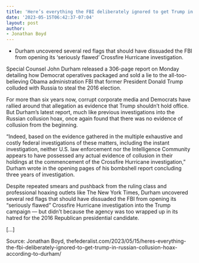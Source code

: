 ```yaml
---
title: 'Here’s everything the FBI deliberately ignored to get Trump in Russian collusion hoax, according to Durham'
date: '2023-05-15T06:42:37-07:04'
layout: post
author:
- Jonathan Boyd
---
```


- Durham uncovered several red flags that should have dissuaded the FBI from opening its ‘seriously flawed’ Crossfire Hurricane investigation.

Special Counsel John Durham released a 306-page report on Monday detailing how Democrat operatives packaged and sold a lie to the all-too-believing Obama administration FBI that former President Donald Trump colluded with Russia to steal the 2016 election.

For more than six years now, corrupt corporate media and Democrats have rallied around that allegation as evidence that Trump shouldn’t hold office. But Durham’s latest report, much like previous investigations into the Russian collusion hoax, once again found that there was no evidence of collusion from the beginning.

“Indeed, based on the evidence gathered in the multiple exhaustive and costly federal investigations of these matters, including the instant investigation, neither U.S. law enforcement nor the Intelligence Community appears to have possessed any actual evidence of collusion in their holdings at the commencement of the Crossfire Hurricane investigation,” Durham wrote in the opening pages of his bombshell report concluding three years of investigation.

Despite repeated smears and pushback from the ruling class and professional hoaxing outlets like The New York Times, Durham uncovered several red flags that should have dissuaded the FBI from opening its “seriously flawed” Crossfire Hurricane investigation into the Trump campaign — but didn’t because the agency was too wrapped up in its hatred for the 2016 Republican presidential candidate.

[…]

Source: Jonathan Boyd, thefederalist.com/2023/05/15/heres-everything-the-fbi-deliberately-ignored-to-get-trump-in-russian-collusion-hoax-according-to-durham/
